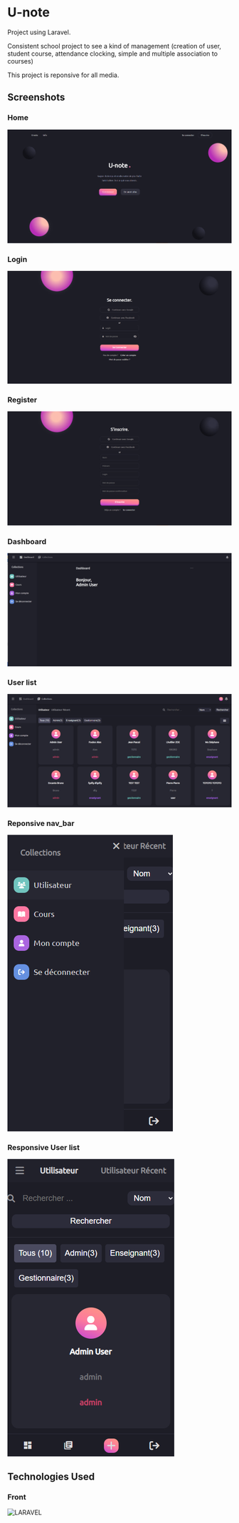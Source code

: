 # U-note
<p>Project using Laravel.</p>
<p>Consistent school project to see a kind of management (creation of user, student course, attendance clocking, simple and multiple association to courses)</p>

This project is reponsive for all media. 

## Screenshots

### Home
![App Screenshot](https://github.com/TisoOfficiel/U-note/blob/main/screenshot/home.PNG)

### Login 
![App Screenshot](https://github.com/TisoOfficiel/U-note/blob/main/screenshot/login.PNG)

### Register
![App Screenshot](https://github.com/TisoOfficiel/U-note/blob/main/screenshot/singup.PNG)

### Dashboard
![App Screenshot](https://github.com/TisoOfficiel/U-note/blob/main/screenshot/Dashboard.PNG)

### User list
![App Screenshot](https://github.com/TisoOfficiel/U-note/blob/main/screenshot/user.PNG)

### Reponsive nav_bar 
![App Screenshot](https://github.com/TisoOfficiel/U-note/blob/main/screenshot/bar_responsive.PNG)

### Responsive User list
![App Screenshot](https://github.com/TisoOfficiel/U-note/blob/main/screenshot/user_responsive.PNG)


## Technologies Used

### Front
![LARAVEL](https://img.shields.io/badge/Laravel-FF2D20?style=for-the-badge&logo=laravel&logoColor=white)
